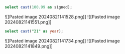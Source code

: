 ```sql
select cast(100.99 as signed);
```
![[Pasted image 20240821141528.png]]
![[Pasted image 20240821141551.png]]

```sql
select cast("21" as year);
```
![[Pasted image 20240821141734.png]]
![[Pasted image 20240821141849.png]]
